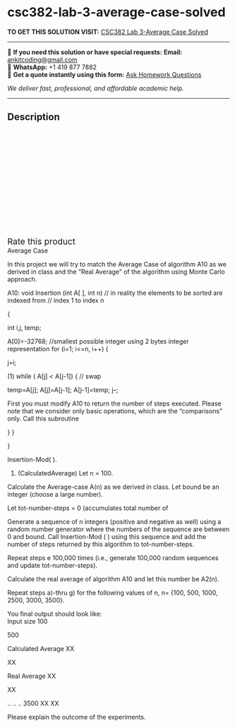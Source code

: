 # csc382-lab-3-average-case-solved
**TO GET THIS SOLUTION VISIT:** [CSC382 Lab 3-Average Case Solved](https://www.ankitcodinghub.com/product/csc382-lab-3-average-case-solved/)


---

📩 **If you need this solution or have special requests:** **Email:** ankitcoding@gmail.com  
📱 **WhatsApp:** +1 419 877 7882  
📄 **Get a quote instantly using this form:** [Ask Homework Questions](https://www.ankitcodinghub.com/services/ask-homework-questions/)

*We deliver fast, professional, and affordable academic help.*

---

<h2>Description</h2>



<div class="kk-star-ratings kksr-auto kksr-align-center kksr-valign-top" data-payload="{&quot;align&quot;:&quot;center&quot;,&quot;id&quot;:&quot;94054&quot;,&quot;slug&quot;:&quot;default&quot;,&quot;valign&quot;:&quot;top&quot;,&quot;ignore&quot;:&quot;&quot;,&quot;reference&quot;:&quot;auto&quot;,&quot;class&quot;:&quot;&quot;,&quot;count&quot;:&quot;0&quot;,&quot;legendonly&quot;:&quot;&quot;,&quot;readonly&quot;:&quot;&quot;,&quot;score&quot;:&quot;0&quot;,&quot;starsonly&quot;:&quot;&quot;,&quot;best&quot;:&quot;5&quot;,&quot;gap&quot;:&quot;4&quot;,&quot;greet&quot;:&quot;Rate this product&quot;,&quot;legend&quot;:&quot;0\/5 - (0 votes)&quot;,&quot;size&quot;:&quot;24&quot;,&quot;title&quot;:&quot;CSC382 Lab 3-Average Case Solved&quot;,&quot;width&quot;:&quot;0&quot;,&quot;_legend&quot;:&quot;{score}\/{best} - ({count} {votes})&quot;,&quot;font_factor&quot;:&quot;1.25&quot;}">

<div class="kksr-stars">

<div class="kksr-stars-inactive">
            <div class="kksr-star" data-star="1" style="padding-right: 4px">


<div class="kksr-icon" style="width: 24px; height: 24px;"></div>
        </div>
            <div class="kksr-star" data-star="2" style="padding-right: 4px">


<div class="kksr-icon" style="width: 24px; height: 24px;"></div>
        </div>
            <div class="kksr-star" data-star="3" style="padding-right: 4px">


<div class="kksr-icon" style="width: 24px; height: 24px;"></div>
        </div>
            <div class="kksr-star" data-star="4" style="padding-right: 4px">


<div class="kksr-icon" style="width: 24px; height: 24px;"></div>
        </div>
            <div class="kksr-star" data-star="5" style="padding-right: 4px">


<div class="kksr-icon" style="width: 24px; height: 24px;"></div>
        </div>
    </div>

<div class="kksr-stars-active" style="width: 0px;">
            <div class="kksr-star" style="padding-right: 4px">


<div class="kksr-icon" style="width: 24px; height: 24px;"></div>
        </div>
            <div class="kksr-star" style="padding-right: 4px">


<div class="kksr-icon" style="width: 24px; height: 24px;"></div>
        </div>
            <div class="kksr-star" style="padding-right: 4px">


<div class="kksr-icon" style="width: 24px; height: 24px;"></div>
        </div>
            <div class="kksr-star" style="padding-right: 4px">


<div class="kksr-icon" style="width: 24px; height: 24px;"></div>
        </div>
            <div class="kksr-star" style="padding-right: 4px">


<div class="kksr-icon" style="width: 24px; height: 24px;"></div>
        </div>
    </div>
</div>


<div class="kksr-legend" style="font-size: 19.2px;">
            <span class="kksr-muted">Rate this product</span>
    </div>
    </div>
<div class="page" title="Page 1">
<div class="section">
<div class="layoutArea">
<div class="column">
Average Case

In this project we will try to match the Average Case of algorithm A10 as we derived in class and the “Real Average” of the algorithm using Monte Carlo approach.

A10: void Insertion (int A[ ], int n) // in reality the elements to be sorted are indexed from // index 1 to index n

{

int i,j, temp;

A[0]=-32768; //smallest possible integer using 2 bytes integer representation for (i=1; i&lt;=n, i++) {

j=i;

(1) while ( A[j] &lt; A[j-1]) { // swap

temp=A[j]; A[j]=A[j-1]; A[j-1]=temp; j–;

First you must modify A10 to return the number of steps executed. Please note that we consider only basic operations, which are the “comparisons” only. Call this subroutine

</div>
</div>
<div class="layoutArea">
<div class="column">
} }

}

</div>
</div>
</div>
</div>
<div class="page" title="Page 2">
<div class="section">
<div class="layoutArea">
<div class="column">
Insertion-Mod( ).

1) (CalculatedAverage) Let n = 100.

Calculate the Average-case A(n) as we derived in class. Let bound be an integer (choose a large number).

Let tot-number-steps = 0 (accumulates total number of

Generate a sequence of n integers (positive and negative as well) using a random number generator where the numbers of the sequence are between 0 and bound. Call Insertion-Mod ( ) using this sequence and add the number of steps returned by this algorithm to tot-number-steps.

Repeat steps e 100,000 times (i.e., generate 100,000 random sequences and update tot-number-steps).

Calculate the real average of algorithm A10 and let this number be A2(n).

Repeat steps a)-thru g) for the following values of n, n= {100, 500, 1000, 2500, 3000, 3500}.

</div>
</div>
<div class="layoutArea">
<div class="column">
You final output should look like:

</div>
</div>
<div class="layoutArea">
<div class="column">
Input size 100

500

</div>
<div class="column">
Calculated Average XX

XX

</div>
<div class="column">
Real Average XX

XX

</div>
</div>
</div>
</div>
<div class="page" title="Page 3">
<div class="section">
<div class="layoutArea">
<div class="column">
.. .. .. 3500 XX XX

Please explain the outcome of the experiments.

</div>
</div>
</div>
</div>
